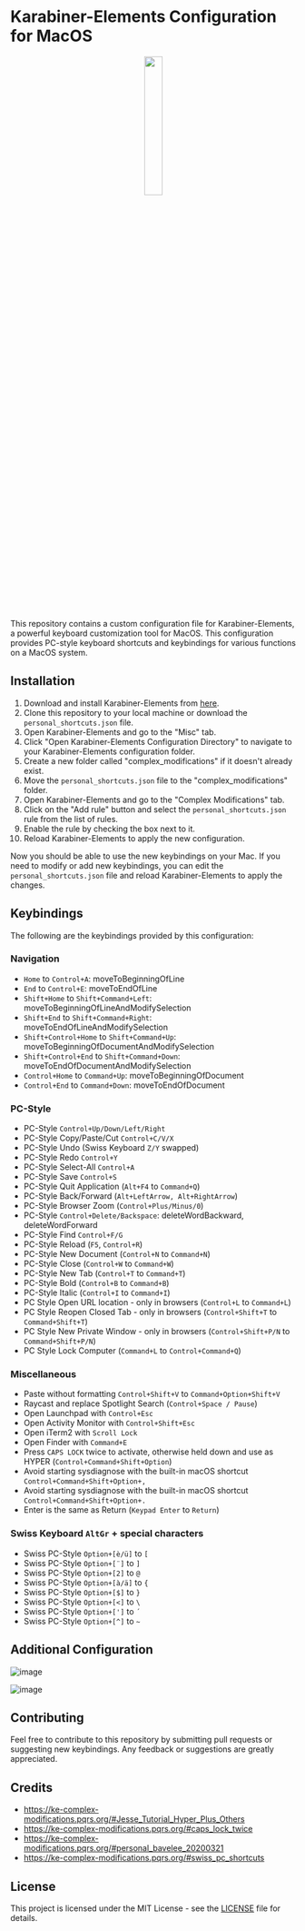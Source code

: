 Karabiner-Elements Configuration for MacOS
==========================================
<p align="center" width="100%">
    <img width="25%" src="https://user-images.githubusercontent.com/16536946/228294228-9cebc0ed-517c-49f9-9577-0ae707949d75.png">
</p>
This repository contains a custom configuration file for Karabiner-Elements, a powerful keyboard customization tool for MacOS. This configuration provides PC-style keyboard shortcuts and keybindings for various functions on a MacOS system.

Installation
------------

1.  Download and install Karabiner-Elements from [here](https://karabiner-elements.pqrs.org/).
2.  Clone this repository to your local machine or download the `personal_shortcuts.json` file.
3.  Open Karabiner-Elements and go to the "Misc" tab.
4.  Click "Open Karabiner-Elements Configuration Directory" to navigate to your Karabiner-Elements configuration folder.
5.  Create a new folder called "complex\_modifications" if it doesn't already exist.
6.  Move the `personal_shortcuts.json` file to the "complex\_modifications" folder.
7.  Open Karabiner-Elements and go to the "Complex Modifications" tab.
8.  Click on the "Add rule" button and select the `personal_shortcuts.json` rule from the list of rules.
9.  Enable the rule by checking the box next to it.
10.  Reload Karabiner-Elements to apply the new configuration.

Now you should be able to use the new keybindings on your Mac. If you need to modify or add new keybindings, you can edit the `personal_shortcuts.json` file and reload Karabiner-Elements to apply the changes.

Keybindings
-----------

The following are the keybindings provided by this configuration:

### Navigation

*   `Home` to `Control+A`: moveToBeginningOfLine
*   `End` to `Control+E`: moveToEndOfLine
*   `Shift+Home` to `Shift+Command+Left`: moveToBeginningOfLineAndModifySelection
*   `Shift+End` to `Shift+Command+Right`: moveToEndOfLineAndModifySelection
*   `Shift+Control+Home` to `Shift+Command+Up`: moveToBeginningOfDocumentAndModifySelection
*   `Shift+Control+End` to `Shift+Command+Down`: moveToEndOfDocumentAndModifySelection
*   `Control+Home` to `Command+Up`: moveToBeginningOfDocument
*   `Control+End` to `Command+Down`: moveToEndOfDocument

### PC-Style

*   PC-Style `Control+Up/Down/Left/Right`
*   PC-Style Copy/Paste/Cut `Control+C/V/X`
*   PC-Style Undo (Swiss Keyboard `Z/Y` swapped)
*   PC-Style Redo `Control+Y`
*   PC-Style Select-All `Control+A`
*   PC-Style Save `Control+S`
*   PC-Style Quit Application (`Alt+F4` to `Command+Q`)
*   PC-Style Back/Forward (`Alt+LeftArrow, Alt+RightArrow`)
*   PC-Style Browser Zoom (`Control+Plus/Minus/0`)
*   PC-Style `Control+Delete/Backspace`: deleteWordBackward, deleteWordForward
*   PC-Style Find `Control+F/G`
*   PC-Style Reload (`F5`, `Control+R`)
*   PC-Style New Document (`Control+N` to `Command+N`)
*   PC-Style Close (`Control+W` to `Command+W`)
*   PC-Style New Tab (`Control+T` to `Command+T`)
*   PC-Style Bold (`Control+B` to `Command+B`)
*   PC-Style Italic (`Control+I` to `Command+I`)
*   PC Style Open URL location - only in browsers (`Control+L` to `Command+L`)
*   PC Style Reopen Closed Tab - only in browsers (`Control+Shift+T` to `Command+Shift+T`)
*   PC Style New Private Window - only in browsers (`Control+Shift+P/N` to `Command+Shift+P/N`)
*   PC Style Lock Computer (`Command+L` to `Control+Command+Q`)

### Miscellaneous

*   Paste without formatting `Control+Shift+V` to `Command+Option+Shift+V`
*   Raycast and replace Spotlight Search (`Control+Space / Pause`)
*   Open Launchpad with `Control+Esc`
*   Open Activity Monitor with `Control+Shift+Esc`
*   Open iTerm2 with `Scroll Lock`
*   Open Finder with `Command+E`
*   Press `CAPS LOCK` twice to activate, otherwise held down and use as HYPER (`Control+Command+Shift+Option`)
*   Avoid starting sysdiagnose with the built-in macOS shortcut `Control+Command+Shift+Option+,`
*   Avoid starting sysdiagnose with the built-in macOS shortcut `Control+Command+Shift+Option+.`
*   Enter is the same as Return (`Keypad Enter` to `Return`)

### Swiss Keyboard `AltGr` + special characters

*   Swiss PC-Style `Option+[è/ü]` to `[`
*   Swiss PC-Style `Option+[¨]` to `]`
*   Swiss PC-Style `Option+[2]` to `@`
*   Swiss PC-Style `Option+[à/ä]` to `{`
*   Swiss PC-Style `Option+[$]` to `}`
*   Swiss PC-Style `Option+[<]` to `\`
*   Swiss PC-Style `Option+[']` to `´`
*   Swiss PC-Style `Option+[^]` to `~`


Additional Configuration
------------------------
![image](https://user-images.githubusercontent.com/16536946/228283187-c14c442f-3eb1-41cb-918a-138dca1185c0.png)

![image](https://user-images.githubusercontent.com/16536946/228283707-81a7c22c-6077-4f1d-a6f6-430cd475d119.png)


Contributing
------------

Feel free to contribute to this repository by submitting pull requests or suggesting new keybindings. Any feedback or suggestions are greatly appreciated.

Credits
-------
- https://ke-complex-modifications.pqrs.org/#Jesse_Tutorial_Hyper_Plus_Others
- https://ke-complex-modifications.pqrs.org/#caps_lock_twice
- https://ke-complex-modifications.pqrs.org/#personal_bavelee_20200321
- https://ke-complex-modifications.pqrs.org/#swiss_pc_shortcuts

License
-------

This project is licensed under the MIT License - see the [LICENSE](LICENSE) file for details.
